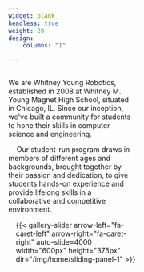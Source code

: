 ```yaml
---
widget: blank
headless: true
weight: 20
design:
    columns: "1"

---
```


<div>
<div style="float: left; width: 50%">

We are Whitney Young Robotics, established in 2008 at Whitney M. Young Magnet High School, situated in Chicago, IL. Since our inception, we've built a community for students to hone their skills in computer science and engineering. 

$\quad$Our student-run program draws in members of different ages and backgrounds, brought together by their passion and dedication, to give students hands-on experience and provide lifelong skills in a collaborative and competitive environment. 

</div>
<div style="float: left; width: 50%; padding-left: 3%; display:inline-block; vertical-align: middle">
{{< gallery-slider arrow-left="fa-caret-left" arrow-right="fa-caret-right" auto-slide=4000 width="600px" height="375px" dir="/img/home/sliding-panel-1" >}}
</div>
</div>




